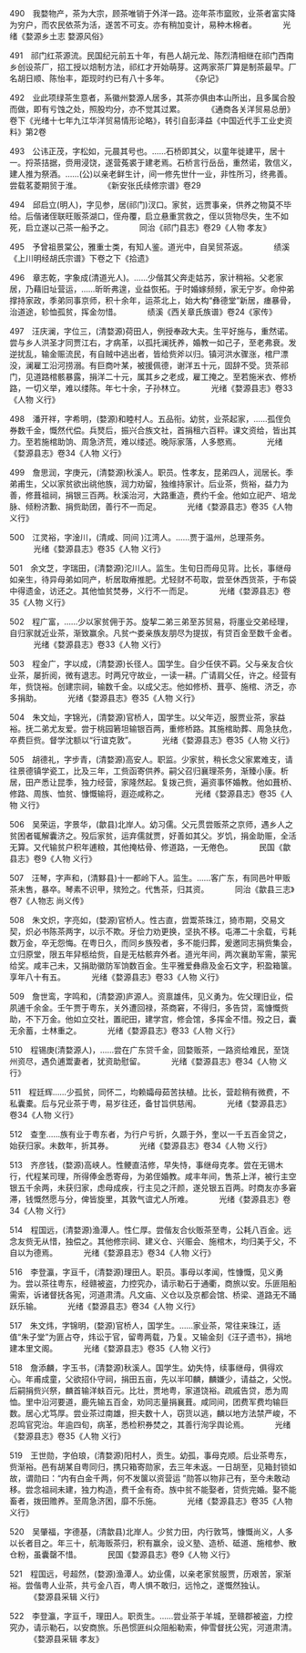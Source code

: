 <!-- { "loadSidebar": true } -->
490　我婺物产，茶为大宗，顾茶唯销于外洋一路。迩年茶市窳败，业茶者富实降为穷户，而农民依茶为活，遂苦不可支。亦有稍加变计，易种木棉者。
　　　光绪《婺源乡土志 婺源风俗》

491　祁门红茶源流。民国纪元前五十年，有邑人胡元龙、陈烈清相继在祁门西南乡创设茶厂，招工授以焙制方法，祁红才开始萌芽。这两家茶厂算是制茶最早。厂名胡日顺、陈怡丰，距现时约已有八十多年。
　　　《杂记》

492　业此项绿茶生意者，系徽州婺源人居多，其茶亦俱由本山所出，且多属合股而做，即有亏蚀之处，照股均分，亦不觉其过累。
　　　《通商各关洋贸易总册》卷下《光绪十七年九江华洋贸易情形论略》，转引自彭泽益《中国近代手工业史资料》第2卷

493　公讳正茂，字松如，元晨其号也。……石桥即其父，以童年徙建平，居十一。捋茶拮据，赍用浸饶，遂营菟裘于建老焉。石桥言行岳岳，重然诺，敦信义，建人推为祭酒。……(公)以亲老鲜生计，间一修先世什一业，非性所习，终弗善。尝载茗菱期贸于淮。
　　　《新安张氏续修宗谱》卷29

494　邱启立(明人)，字见参，居(祁门)汊口。家贫，远贾事亲，供养之物莫不毕给。后偕诸侄联旺贩茶湖口，侄舟覆，启立悬重赏救之，侄以货物尽失，生不如死，启立遂以己茶一船予之。
　　　同治《祁门县志》卷29《人物 孝友》

495　予曾祖景棠公，雅重士类，有知人鉴。道光中，自吴贸茶返。
　　　绩溪《上川明经胡氏宗谱》下卷之下《拾遗》

496　章志乾，字象成(清道光人)。……少偕其父奔走姑苏，家计稍裕。父老家居，乃藉旧址营运，……昕昕弗遑，业益恢拓。于时婚嫁频频，家无宁岁。命仲弟撑持家政，季弟同事京师，积十余年，运茶北上，始大构“彝德堂”新居，瘗暴骨，治道途，轸恤孤贫，挥金勿惜。
　　　绩溪《西关章氏族谱》卷24《家传》

497　汪庆澜，字位三，(清婺源)荷田人，例授奉政大夫。生平好施与，重然诺。尝与乡人洪圣才同贾江右，才病革，以孤托澜抚养，婚教一如己子，至老弗衰。发逆扰乱，输金赈流民，有自贼中逃出者，皆给赀斧以归。镇河洪水骤涨，棺尸漂没，澜雇工沿河捞溺。有巨商叶某，被援佩德，谢洋五十元，固辞不受。货茶祁门，见道路棺骸暴露，捐洋二十元，属其乡之老成，雇工掩之。至若施米衣、修桥路，一切义举，难以缕陈。年七十余，子孙林立。
　　　光绪《婺源县志》卷33《人物 义行》

498　潘开祥，字希明，(婺源)和睦村人。五品衔。幼贫，业茶起家，……孤侄负券数千金，慨然代偿。兵燹后，振兴合族文社，首捐租六百秤。课文资给，皆出其力。至若施棺助饷、周急济荒，难以缕述。晚际家落，人多愍焉。
　　　光绪《婺源县志》卷34《人物 义行》

499　詹思润，字庚元，(清婺源)秋溪人。职员。性孝友，昆弟四人，润居长。季弟甫生，父以家贫欲出祧他族，润力劝留，独维持家计。后业茶，赀裕，益力为善，修葺祖祠，捐银三百两。秋溪治河，大路重造，费约千金。他如立祀产、培龙脉、倾粉济歉、捐赀助团，善行不一而足。
　　　光绪《婺源县志》卷35《人物 义行》

500　江灵裕，字淦川，(清咸、同间 )江湾人。……贾于温州，总理茶务。
　　　光绪《婺源县志》卷35《人物 义行》

501　余文芝，字瑞田，(清婺源)沱川人。监生。生旬日而母见背。比长，事继母如亲生，待异母弟如同产，析居取瘠推肥。尤轻财不苟取，尝至休西货茶，于布袋中得遗金，访还之。其他恤贫焚券，义行不一而足。
　　　光绪《婺源县志》卷35《人物 义行》

502　程广富，……少以家贫佣于苏。旋挈二弟三弟至苏贸易，将廛业交弟经理，自归家就近业茶，渐致赢余。凡贫宀娄亲族友朋尽为提拔，有贷百金至数千金者。
　　　光绪《婺源县志》卷33《人物 义行》

503　程金广，字以成，(清婺源)长径人。国学生。自少任侠不羁。父与亲友合伙业茶，屡折阅，微有退志。时两兄守故业，一读一耕。广请肩父任，许之。经营有年，赀饶裕。创建宗祠，输数千金。以成父志。他如修桥、葺亭、施棺、济乏，亦多捐助。
　　　光绪《婺源县志》卷35《人物 义行》

504　朱文灿，字锦光，(清婺源)官桥人，国学生。以父年迈，服贾业茶，家益裕。抚二弟尤友爱。尝于桃园箬坦输银百两，重修桥路。其施棺助葬、周急扶危，卒费巨赀。督学沈额以“行谊克敦”。
　　　光绪《婺源县志》卷35《人物 义行》

505　胡德礼，字步青，(清婺源)高安人。职监。少家贫，稍长念父家累难支，请往景德镇学瓷工，比及三年，工赀函寄供养。嗣父召归襄理茶务，渐臻小康。析居，田产悉让昆季，独力经营，家隆然起。复拨己赀，遍资事怀婚教。他如葺桥、修路、周族、恤贫、慷慨输将，遐迩咸称之。
　　　光绪《婺源县志》卷35《人物 义行》

506　吴荣运，字景华，(歙县)北岸人。幼习儒。父元贯尝贩茶之京师，遇乡人之贫困者辄解囊济之。殁后家贫，运弃儒就贾，好善如其父。岁饥，捐金助赈，全活无算。又代输贫户积年逋粮，其他掩枯骨、修道路，一无倦色。
　　　民国《歙县志》卷9《人物 义行》

507　汪琴，字声和，(清黟县)十一都岭下人。监生。……客广东，有同邑叶甲贩茶未售，暴卒。琴素不识甲，殡殓之。代售茶，归其资。
　　　同治《歙县三志》卷7《人物志 尚义传》

508　朱文炽，字亮如，(婺源)官桥人。性古直，尝鬻茶珠江，猗市期，交易文契，炽必书陈茶两字，以示不欺。牙侩力劝更换，坚执不移。屯滞二十余载，亏耗数万金，卒无怨悔。在粤日久，而同乡族殁者，多不能归葬，爰邀同志捐赀集会，立归原堂，限五年舁柩给赀，自是无枯骸弃外者。道光年间，两次襄助军需，蒙宪给奖。咸丰己未，又捐助徽防军饷数百金。生平雅爱彝鼎及金石文字，积盈箱箧。享年八十有五。
　　　光绪《婺源县志》卷33《人物 义行》

509　詹世鸾，字鸣和，(清婺源)庐源人。资禀雄伟，见义勇为。佐父理旧业，偿夙逋千余金。壬午贾于粤东，关外遭回禄，茶商窘，不得归，多告贷，鸾慷慨赀助，不下万金。他如立交社，置祀田，建学宫，修会馆，多挥金不惜。殁之日，囊无余蓄，士林重之。
　　　光绪《婺源县志》卷33《人物 义行》

510　程锡庚(清婺源人)，……尝在广东贷千金，回婺贩茶，一路资给难民，至饶州资尽，遇负逋鬻妻者，犹资助慰留。
　　　光绪《婺源县志》卷34《人物 义行》

511　程廷辉……少孤贫，同怀二，均赖孀母茹苦扶植。比长，营趁稍有微费，不私囊橐。后与兄业茶于粤，易岁往还，备甘旨供慈闱。
　　　光绪《婺源县志》卷34《人物 义行》

512　查奎……族有业于粤东者，为行户亏折，久踬于外，奎以一千五百金贷之，始获归家。未数年，折其券。
　　　光绪《婺源县志》卷34《人物 义行》

513　齐彦钱，(婺源)高峡人。性鲠直洁修，早失恃，事继母克孝。尝在无锡木行，代程某司理，所得俸金悉寄母，为弟侄婚教。咸丰年间，售茶上洋，被行主空银五千余两，未获归家，虑母成疾，行主见之汗颜，遂兑银五百两。时商友亦多窘滞，钱慨然愿与分，俾皆旋里，其敦气谊尤人所难。
　　　光绪《婺源县志》卷34《人物 义行》

514　程国远，(清婺源)渔潭人。性仁厚。尝偕友合伙贩茶至粤，公耗八百金。远念友赀无从惜，独偿之。其他修宗祠、建义仓、兴赈会、施棺木，均归美于父，不自以为德焉。
　　　光绪《婺源县志》卷34《人物 义行》

516　李登瀛，字亘千，(清婺源)理田人。职员。事母以孝闻，性慷慨，见义勇为。尝以茶往粤东，经赣被盗，力控究办，请示勒石于通衢，商旅以安。乐匪阻船需索，诉诸督抚各宪，河道肃清。凡文庙、义仓以及京都会馆、桥梁、道路无不踊跃乐输。
　　　光绪《婺源县志》卷34《人物 义行》

517　朱文炜，字锦明，(婺源)官桥人，国学生。……家业茶，常往来珠江，适值“朱子堂”为匪占夺，炜讼于官，留粤两载，乃复。又输金刻《汪子遗书》，捐地建本里文阁。
　　　光绪《婺源县志》卷35《人物 义行》

518　詹添麟，字玉书，(清婺源)秋溪人。国学生。幼失恃，续事继母，俱得欢心。年甫成童，父欲招仆守祠，捐田五亩，先以半叩麟，麟嫌少，请益之，父悦。后嗣捐赀兴祭，麟首输洋蚨百元。比壮，贾地粤，家道饶裕。疏戚告贷，悉为周恤。里中沿河要道，鹿先输五百金，劝同志量捐襄葺。咸同间，团费军费均输巨数。居心尤笃厚。尝业茶过南雄，担夫数十人，窃货以逃，麟以地方法禁严峻，不忍鸣官究治。年逾四旬，病革，悉检积券焚之，其善行洵孚舆论焉。
　　　光绪《婺源县志》卷35《人物 义行》

519　王世勋，字伯琅，(清婺源)阳村人，贡生。幼孤，事母克顺。后业茶粤东，赀渐裕。邑有胡某自粤同归，携只箱寄勋家，去三年未返。一日胡至，见箱封锁如故，谓勋曰：“内有白金千两，何不发箧以资营运 ”勋答以物非己有，至今未敢动移。尝念祖祠未建，独力构造，费千金有奇。族中贫不能娶者，贷赀完婚。娶不能畜者，拨田赡养。至周急济困，靡不乐施。
　　　光绪《婺源县志》卷35《人物 义行》

520　吴肇福，字德基，(清歙县)北岸人。少贫力田，内行敦笃，慷慨尚义，人多以长者目之。年三十，航海贩茶归，积有赢余，设义塾、造桥、砥道、施棺参、散仓粉，虽囊罄不惜。
　　　民国《婺源县志》卷9《人物 义行》

521　程国远，号超然，(婺源)渔潭人。幼业儒，以亲老家贫服贾，历艰苦，家渐裕。尝偕粤人业茶，共亏金八百，粤人惧不敢归，远怜之，遂慨然独认。
　　　《婺源县采辑 义行》

522　李登瀛，字亘千，理田人。职贡生。……尝业茶于羊城，至赣郡被盗，力控究办，请示勒石，以安商旅。乐邑惯匪纠众阻船勒索，伸雪督抚公宪，河道肃清。
　　　《婺源县采辑 孝友》

